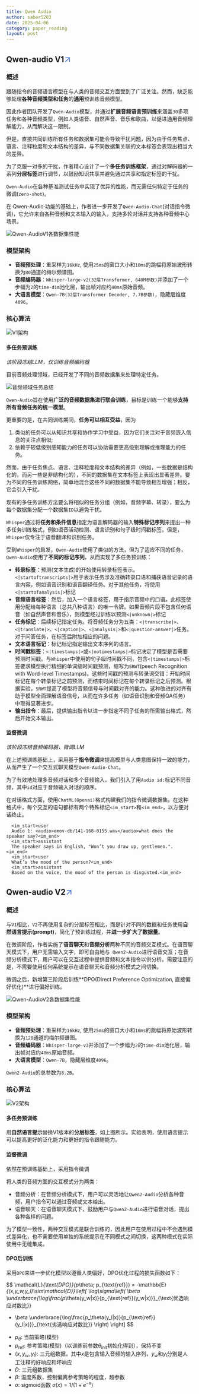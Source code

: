 ```yaml
---
title: Qwen Audio
author: saber5203
date: 2025-04-06
category: paper_reading
layout: post
---
```


## Qwen-audio V1[<svg xmlns="http://www.w3.org/2000/svg" enable-background="new 0 0 24 24" height="24px" viewBox="2 -5 24 24" width="24px" fill="#4B77D1"><g><rect fill="none" height="24" width="24"/></g><g><polygon points="6,6 6,8 14.59,8 5,17.59 6.41,19 16,9.41 16,18 18,18 18,6"/></g></svg>](https://arxiv.org/abs/2311.07919)

### 概述

跟随指令的音频语言模型在与人类的音频交互方面受到了广泛关注。然而，缺乏能够处理**各种音频类型和任务**的**通用**预训练音频模型。

因此作者团队开发了`Qwen-Audio`模型，并通过**扩展音频语言预训练**来涵盖`30`多项任务和各种音频类型，例如人类语音、自然声音、音乐和歌曲，以促进通用音频理解能力，从而解决这一限制。

但是，直接共同训练所有任务和数据集可能会导致干扰问题，因为由于任务焦点、语言、注释粒度和文本结构的差异，与不同数据集关联的文本标签会表现出相当大的差异。

为了克服一对多的干扰，作者精心设计了一个**多任务训练框架**，通过对解码器的一系列**分层标签**进行调节，以鼓励知识共享并避免通过共享和指定标签的干扰。

`Qwen-Audio`在各种基准测试任务中实现了优异的性能，而无需任何特定于任务的微调(`zero-shot`)。

在·Qwen-Audio·功能的基础上，作者进一步开发了`Qwen-Audio-Chat`(对话指令微调)，它允许来自各种音频和文本输入的输入，支持多轮对话并支持各种音频中心场景。

![Qwen-AudioV1各数据集性能](../images/Qwen-audio/Qwen-AudioV1各数据集性能.png)

### 模型架构
- **音频预处理**：重采样为`16kHz`, 使用`25ms`的窗口大小和`10ms`的跳幅将原始波形转换为`80`通道的梅尔频谱图。
- **音频编码器**：`Whisper-large-v2(32层Transformer, 640M参数)`并添加了一个步幅为`2`的`time-dim`池化层，输出帧对应约`40ms`原始音频。
- **大语言模型**：`Qwen-7B(32层Transformer Decoder, 7.7B参数)`，隐藏层维度`4096`。


### 核心算法

![V1架构](../images/Qwen-audio/V1架构.png)

#### 多任务预训练

*该阶段冻结LLM，仅训练音频编码器*

目前音频处理领域，已经开发了不同的音频数据集来处理特定任务。

![音频领域任务总结](../images/Qwen-audio/音频领域任务总结.png)

`Qwen-Audio`旨在使用**广泛的音频数据集进行联合训练**，目标是训练一个能够**支持所有音频任务的统一模型**。

更重要的是，在共同训练期间，**任务可以相互受益**，因为
1. 类似的任务可以从知识共享和协作学习中受益，因为它们关注对于音频嵌入信息的关注点相似;
2. 依赖于较低级别感知能力的任务可以协助需要更高级别理解或推理能力的任务。

然而，由于任务焦点、语言、注释粒度和文本结构的差异（例如，一些数据是结构化的，而另一些是非结构化的），不同的数据集在文本标签上表现出显著差异。要为不同的任务训练网络，简单地混合这些不同的数据集不能导致相互增强；相反，它会引入干扰。

现有的多任务训练方法要么将相似的任务分组（例如，音频字幕、转录），要么为每个数据集分配一个数据集`ID`以避免干扰。

`Whisper`通过将**任务和条件信息**指定为语言解码器的输入**特殊标记序列**来提出一种多任务训练格式，例如语音活动检测、语言识别和句子级时间戳标签。但是，`Whisper`仅专注于语音翻译和识别任务。

受到`Whisper`的启发，`Qwen-Audio`使用了类似的方法，但为了适应不同的任务，`Qwen-Audio`使用了**不同的标记序列**，从而实现了多任务预训练：
* **转录标签**：预测(文本生成)的开始使用转录标签表示。`<|startoftranscripts|>`用于表示任务涉及准确转录口语和捕获语音记录的语言内容，例如语音识别和语音翻译任务。对于其他任务，将使用`<|startofanalysis|>`标记
* **音频语言标签**：然后，加入一个语言标签，用于指示音频中的口语。此标签使用分配给每种语言（总共八种语言）的唯一令牌。如果音频片段不包含任何语音（如自然声音和音乐），则模型经过训练以预测`<|unknown|>`标记
* **任务标记**：后续标记指定任务。将音频任务分为五类：`<|transcribe|>`、`<|translate|>`、`<|caption|>`、`<|analysis|>`和`<|question-answer|>`任务。对于问答任务，在标签后附加相应的问题。
* **文本语言标记**：标记标记指定输出文本序列的语言。
* **时间戳标签**：`<|timestamps|>`或`<|notimestamps|>`标记决定了模型是否需要预测时间戳。与`Whisper`中使用的句子级时间戳不同，包含`<|timestamps|>`标签要求模型执行精细的单词级时间戳预测，缩写为`SRWT`(peech Recognition with Word-level Timestamps)。这些时间戳的预测与转录词交错：开始时间标记在每个转录标记之前预测，而结束时间标记在每个转录标记之后预测。根据实验，`SRWT`提高了模型将音频信号与时间戳对齐的能力。这种改进的对齐有助于模型全面理解语音信号，从而在许多任务（如语音识别和音频QA任务）中取得显著进步。
* **输出指令**：最后，提供输出指令以进一步指定不同子任务的所需输出格式，然后开始文本输出。

#### 监督微调

*该阶段冻结音频编码器，微调LLM*

在上述预训练基础上，采用基于**指令微调**来提高模型与人类意图保持一致的能力，从而产生了一个交互式聊天模型`Qwen-Audio-Chat`。

为了有效地处理多音频对话和多个音频输入，我们引入了用`Audio id:`标记不同音频，其中`id`对应于音频输入对话的顺序。

在对话格式方面，使用`ChatML(Openai)`格式构建我们的指令微调数据集。在这种格式中，每个交互的语句都标有两个特殊标记`<im_start>`和`<im_end>`，以方便对话终止。

```chat_template.
  <im_start>user
  Audio 1: <audio>emov-db/141-168-0155.wav</audio>what does the speaker say?<im_end>
  <im_start>assistant
  The speaker says in English, "Won’t you draw up, gentlemen.".<im_end>
  <im_start>user
  What’s the mood of the person?<im_end>
  <im_start>assistant
  Based on the voice, the mood of the person is disgusted.<im_end>
```

## Qwen-audio V2[<svg xmlns="http://www.w3.org/2000/svg" enable-background="new 0 0 24 24" height="24px" viewBox="2 -5 24 24" width="24px" fill="#4B77D1"><g><rect fill="none" height="24" width="24"/></g><g><polygon points="6,6 6,8 14.59,8 5,17.59 6.41,19 16,9.41 16,18 18,18 18,6"/></g></svg>](https://arxiv.org/abs/2407.10759)

### 概述

与`V1`相比，`V2`不再使用复杂的分层标签相比，而是针对不同的数据和任务使用**自然语言提示(prompt)**，简化了预训练过程，并**进一步扩大了数据量**。

在微调阶段，作者实施了**语音聊天**和**音频分析**两种不同的音频交互模式。在语音聊天模式下，用户无需输入文字，即可自由地与` Qwen2-Audio`进行语音交互；在音频分析模式下，用户可以在交互过程中提供音频和文本指令以供分析。需要注意的是，不需要使用任何系统提示在语音聊天和音频分析模式之间切换。

微调之后，新增第三阶段后训练**DPO(Direct Preference Optimization, 直接偏好优化)**进行偏好训练。

![Qwen-AudioV2各数据集性能](../images/Qwen-audio/Qwen-AudioV2各数据集性能.png)

### 模型架构
- **音频预处理**：重采样为`16kHz`, 使用`25ms`的窗口大小和`10ms`的跳幅将原始波形转换为`128`通道的梅尔频谱图。
- **音频编码器**：`Whisper-large-v3`并添加了一个步幅为`2`的`time-dim`池化层，输出帧对应约`40ms`原始音频。
- **大语言模型**：`Qwen-7B`，隐藏层维度`4096`。

`Qwen2-Audio`的总参数为`8.2B`。

### 核心算法

![V2架构](../images/Qwen-audio/V2架构.png)

#### 多任务预训练

用**自然语言提示**替换V1版本的**分层标签**，如上图所示。实验表明，使用语言提示可以提高更好的泛化能力和更好的指令跟随能力。

#### 监督微调

依然在预训练基础上，采用指令微调

将人类的音频方面的交互模式分为两类：
* 音频分析：在音频分析模式下，用户可以灵活地让`Qwen2-Audio`分析各种音频，用户指令可以通过音频或文本给出。
* 语音聊天：在语音聊天模式下，鼓励用户与`Qwen2-Audio`进行语音对话，提出各种各样的问题。

为了模型一致性，两种交互模式是联合训练的，因此用户在使用过程中不会遇到模式差异化，也不需要使用单独的系统提示在不同模式之间切换，这两种模式在实际使用中无缝集成。

#### DPO后训练

采用`DPO`来进一步优化模型以遵循人类偏好，DPO优化过程的损失函数如下：

$$
\mathcal{L}_{\text{DPO}}(p_\theta; p_{\text{ref}}) = -\mathbb{E}_{(x,y_w,y_l)\sim\mathcal{D}}\left[
\log\sigma\left(
\beta \underbrace{\log\frac{p_\theta(y_w|x)}{p_{\text{ref}}(y_w|x)}}_{\text{优选响应对数比}}
- \beta \underbrace{\log\frac{p_\theta(y_l|x)}{p_{\text{ref}}(y_l|x)}}_{\text{劣选响应对数比}}
\right)
\right]
$$

* $p_\theta$: 当前策略(模型)
* $p_{\text{ref}}$: 参考策略(模型)（以训练前参数$\theta_{\text{init}}$初始化得到），保持不变
* $(x, y_w, y_l)$: 三元组数据，其中$x$是包含输入音频的输入序列，$y_w$和$y_l$分别是人工注释的好响应和坏响应
* $D$: 三元组数据集
* $\beta$: 温度系数，控制偏离参考策略的程度，超参数
* $\sigma$: sigmoid函数 $\sigma(x) = 1/(1+e^{-x})$
